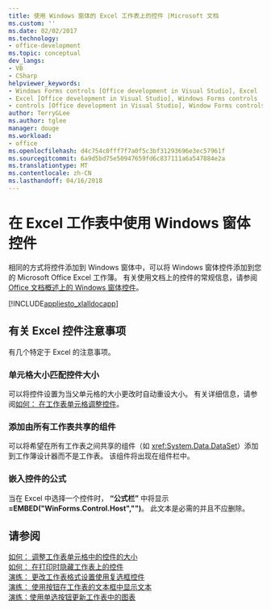 ```yaml
---
title: 使用 Windows 窗体的 Excel 工作表上的控件 |Microsoft 文档
ms.custom: ''
ms.date: 02/02/2017
ms.technology:
- office-development
ms.topic: conceptual
dev_langs:
- VB
- CSharp
helpviewer_keywords:
- Windows Forms controls [Office development in Visual Studio], Excel
- Excel [Office development in Visual Studio], Windows Forms controls
- controls [Office development in Visual Studio], Window Forms controls
author: TerryGLee
ms.author: tglee
manager: douge
ms.workload:
- office
ms.openlocfilehash: d4c754c0fff7f7a0f5c3bf31293696e3ec57961f
ms.sourcegitcommit: 6a9d5bd75e50947659fd6c837111a6a547884e2a
ms.translationtype: MT
ms.contentlocale: zh-CN
ms.lasthandoff: 04/16/2018
---
```

# <a name="using-windows-forms-controls-on-excel-worksheets"></a>在 Excel 工作表中使用 Windows 窗体控件
  相同的方式将控件添加到 Windows 窗体中，可以将 Windows 窗体控件添加到您的 Microsoft Office Excel 工作簿。 有关使用文档上的控件的常规信息，请参阅[Office 文档概述上的 Windows 窗体控件](../vsto/windows-forms-controls-on-office-documents-overview.md)。  
  
 [!INCLUDE[appliesto_xlalldocapp](../vsto/includes/appliesto-xlalldocapp-md.md)]  
  
## <a name="control-considerations-for-excel"></a>有关 Excel 控件注意事项  
 有几个特定于 Excel 的注意事项。  
  
### <a name="matching-control-size-to-cell-size"></a>单元格大小匹配控件大小  
 可以将控件设置为当父单元格的大小更改时自动重设大小。 有关详细信息，请参阅[如何： 在工作表单元格调整控件](../vsto/how-to-resize-controls-within-worksheet-cells.md)。  
  
### <a name="adding-components-that-are-shared-by-all-worksheets"></a>添加由所有工作表共享的组件  
 可以将希望在所有工作表之间共享的组件（如 <xref:System.Data.DataSet>）添加到工作簿设计器而不是工作表。 该组件将出现在组件栏中。  
  
### <a name="formula-for-embedding-controls"></a>嵌入控件的公式  
 当在 Excel 中选择一个控件时， **“公式栏”** 中将显示 **=EMBED("WinForms.Control.Host","")**。 此文本是必需的并且不应删除。  
  
## <a name="see-also"></a>请参阅  
 [如何： 调整工作表单元格中的控件的大小](../vsto/how-to-resize-controls-within-worksheet-cells.md)   
 [如何： 在打印时隐藏工作表上的控件](../vsto/how-to-hide-controls-on-worksheets-when-printing.md)   
 [演练： 更改工作表格式设置使用复选框控件](../vsto/walkthrough-changing-worksheet-formatting-using-checkbox-controls.md)   
 [演练： 使用按钮在工作表的文本框中显示文本](../vsto/walkthrough-displaying-text-in-a-text-box-in-a-worksheet-using-a-button.md)   
 [演练：使用单选按钮更新工作表中的图表](../vsto/walkthrough-updating-a-chart-in-a-worksheet-using-radio-buttons.md)  
  
  